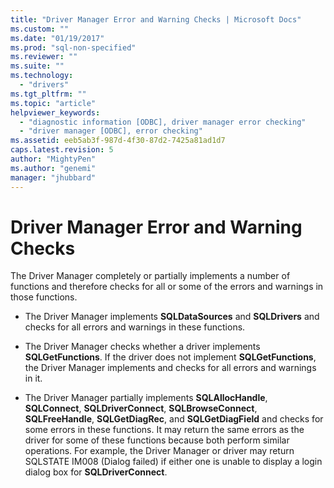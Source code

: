 ```yaml
---
title: "Driver Manager Error and Warning Checks | Microsoft Docs"
ms.custom: ""
ms.date: "01/19/2017"
ms.prod: "sql-non-specified"
ms.reviewer: ""
ms.suite: ""
ms.technology: 
  - "drivers"
ms.tgt_pltfrm: ""
ms.topic: "article"
helpviewer_keywords: 
  - "diagnostic information [ODBC], driver manager error checking"
  - "driver manager [ODBC], error checking"
ms.assetid: eeb5ab3f-987d-4f30-87d2-7425a81ad1d7
caps.latest.revision: 5
author: "MightyPen"
ms.author: "genemi"
manager: "jhubbard"
---
```

# Driver Manager Error and Warning Checks
The Driver Manager completely or partially implements a number of functions and therefore checks for all or some of the errors and warnings in those functions.  
  
-   The Driver Manager implements **SQLDataSources** and **SQLDrivers** and checks for all errors and warnings in these functions.  
  
-   The Driver Manager checks whether a driver implements **SQLGetFunctions**. If the driver does not implement **SQLGetFunctions**, the Driver Manager implements and checks for all errors and warnings in it.  
  
-   The Driver Manager partially implements **SQLAllocHandle**, **SQLConnect**, **SQLDriverConnect**, **SQLBrowseConnect**, **SQLFreeHandle**, **SQLGetDiagRec**, and **SQLGetDiagField** and checks for some errors in these functions. It may return the same errors as the driver for some of these functions because both perform similar operations. For example, the Driver Manager or driver may return SQLSTATE IM008 (Dialog failed) if either one is unable to display a login dialog box for **SQLDriverConnect**.